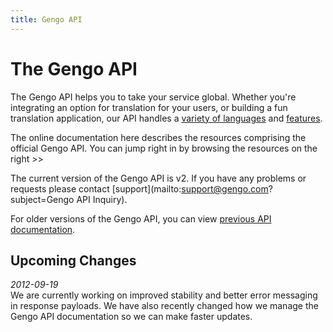 ```yaml
---
title: Gengo API
---
```


# The Gengo API

The Gengo API helps you to take your service global. Whether you're integrating an option for translation for your users, or building a fun translation application, our API handles a [variety of languages](/how-it-works/pricing-languages/) and [features](/api/).

The online documentation here describes the resources comprising the official Gengo API. You can jump right in by browsing the resources on the right >>

The current version of the Gengo API is v2. If you have any problems or requests please contact [support](mailto:support@gengo.com?subject=Gengo API Inquiry).

For older versions of the Gengo API, you can view [previous API documentation](/legacy/).

## Upcoming Changes

*2012-09-19*  
We are currently working on improved stability and better error messaging in response payloads. We have also recently changed how we manage the Gengo API documentation so we can make faster updates.
